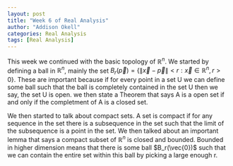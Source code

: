 ```yaml
---
layout: post
title: "Week 6 of Real Analysis"
author: "Addison Okell"
categories: Real Analysis
tags: [Real Analysis]
---
```


This week we continued with the basic topology of $\mathbb{R}^n$. We started by defining a ball in $\mathbb{R}^n$, mainly the set $B_{r}(\vec{p})=\{\|\vec{x}-\vec{p}\|<r:\vec{x} \in \mathbb{R}^n, r>0\}$. These are important because if for every point in a set U we can define some ball such that the ball is completely contained in the set U then we say, the set U is open. we then state a Theorem that says A is a open set if and only if the completment of A is a closed set. 

We then started to talk about compact sets. A set is compact if for any sequence in the set there is a subsequence in the set such that the limit of the subsequence is a point in the set. We then talked about an important lemma that says a compact subset of $\mathbb{R}^n$ is closed and bounded. Bounded in higher dimension means that there is some ball $B_r(\vec{0})$ such that we can contain the entire set within this ball by picking a large enough r. 
